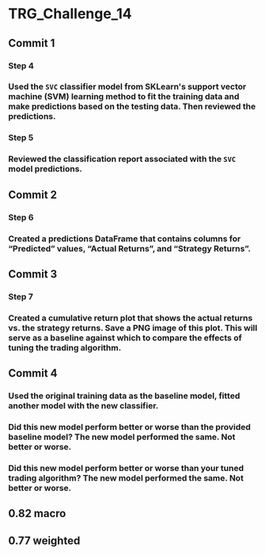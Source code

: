 # TRG_Challenge_14

## Commit 1
### Step 4
### Used the `SVC` classifier model from SKLearn's support vector machine (SVM) learning method to fit the training data and make predictions based on the testing data. Then reviewed the predictions.

### Step 5 
### Reviewed the classification report associated with the `SVC` model predictions. 

## Commit 2
### Step 6
### Created a predictions DataFrame that contains columns for “Predicted” values, “Actual Returns”, and “Strategy Returns”.

## Commit 3
### Step 7 
### Created a cumulative return plot that shows the actual returns vs. the strategy returns. Save a PNG image of this plot. This will serve as a baseline against which to compare the effects of tuning the trading algorithm.

## Commit 4
###  Used the original training data as the baseline model, fitted another model with the new classifier.


### Did this new model perform better or worse than the provided baseline model? The new model performed the same. Not better or worse. 

### Did this new model perform better or worse than your tuned trading algorithm? The new model performed the same. Not better or worse.

## 0.82 macro
## 0.77 weighted

